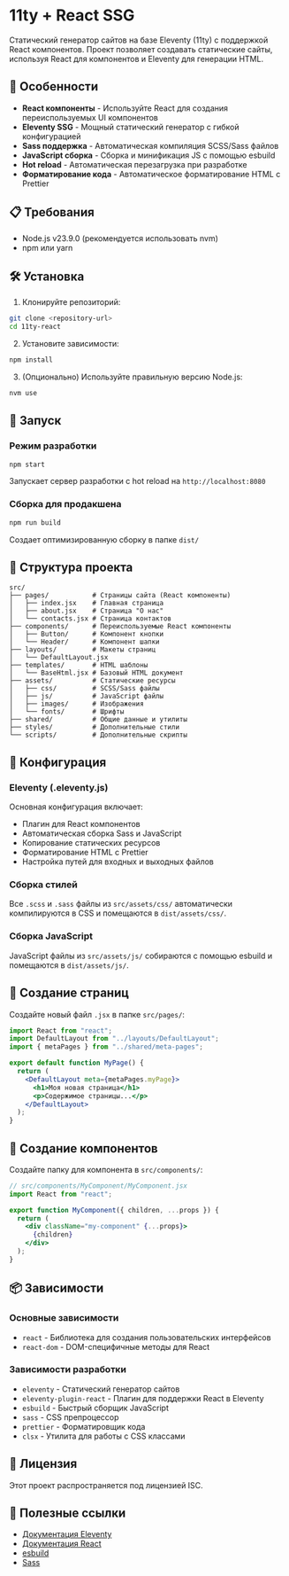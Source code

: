 # 11ty + React SSG

Статический генератор сайтов на базе Eleventy (11ty) с поддержкой React компонентов. Проект позволяет создавать статические сайты, используя React для компонентов и Eleventy для генерации HTML.

## 🚀 Особенности

- **React компоненты** - Используйте React для создания переиспользуемых UI компонентов
- **Eleventy SSG** - Мощный статический генератор с гибкой конфигурацией
- **Sass поддержка** - Автоматическая компиляция SCSS/Sass файлов
- **JavaScript сборка** - Сборка и минификация JS с помощью esbuild
- **Hot reload** - Автоматическая перезагрузка при разработке
- **Форматирование кода** - Автоматическое форматирование HTML с Prettier

## 📋 Требования

- Node.js v23.9.0 (рекомендуется использовать nvm)
- npm или yarn

## 🛠 Установка

1. Клонируйте репозиторий:
```bash
git clone <repository-url>
cd 11ty-react
```

2. Установите зависимости:
```bash
npm install
```

3. (Опционально) Используйте правильную версию Node.js:
```bash
nvm use
```

## 🚀 Запуск

### Режим разработки
```bash
npm start
```
Запускает сервер разработки с hot reload на `http://localhost:8080`

### Сборка для продакшена
```bash
npm run build
```
Создает оптимизированную сборку в папке `dist/`

## 📁 Структура проекта

```
src/
├── pages/           # Страницы сайта (React компоненты)
│   ├── index.jsx    # Главная страница
│   ├── about.jsx    # Страница "О нас"
│   └── contacts.jsx # Страница контактов
├── components/      # Переиспользуемые React компоненты
│   ├── Button/      # Компонент кнопки
│   └── Header/      # Компонент шапки
├── layouts/         # Макеты страниц
│   └── DefaultLayout.jsx
├── templates/       # HTML шаблоны
│   └── BaseHtml.jsx # Базовый HTML документ
├── assets/          # Статические ресурсы
│   ├── css/         # SCSS/Sass файлы
│   ├── js/          # JavaScript файлы
│   ├── images/      # Изображения
│   └── fonts/       # Шрифты
├── shared/          # Общие данные и утилиты
├── styles/          # Дополнительные стили
└── scripts/         # Дополнительные скрипты
```

## 🔧 Конфигурация

### Eleventy (.eleventy.js)

Основная конфигурация включает:
- Плагин для React компонентов
- Автоматическая сборка Sass и JavaScript
- Копирование статических ресурсов
- Форматирование HTML с Prettier
- Настройка путей для входных и выходных файлов

### Сборка стилей

Все `.scss` и `.sass` файлы из `src/assets/css/` автоматически компилируются в CSS и помещаются в `dist/assets/css/`.

### Сборка JavaScript

JavaScript файлы из `src/assets/js/` собираются с помощью esbuild и помещаются в `dist/assets/js/`.

## 📝 Создание страниц

Создайте новый файл `.jsx` в папке `src/pages/`:

```jsx
import React from "react";
import DefaultLayout from "../layouts/DefaultLayout";
import { metaPages } from "../shared/meta-pages";

export default function MyPage() {
  return (
    <DefaultLayout meta={metaPages.myPage}>
      <h1>Моя новая страница</h1>
      <p>Содержимое страницы...</p>
    </DefaultLayout>
  );
}
```

## 🎨 Создание компонентов

Создайте папку для компонента в `src/components/`:

```jsx
// src/components/MyComponent/MyComponent.jsx
import React from "react";

export function MyComponent({ children, ...props }) {
  return (
    <div className="my-component" {...props}>
      {children}
    </div>
  );
}
```

## 📦 Зависимости

### Основные зависимости
- `react` - Библиотека для создания пользовательских интерфейсов
- `react-dom` - DOM-специфичные методы для React

### Зависимости разработки
- `eleventy` - Статический генератор сайтов
- `eleventy-plugin-react` - Плагин для поддержки React в Eleventy
- `esbuild` - Быстрый сборщик JavaScript
- `sass` - CSS препроцессор
- `prettier` - Форматировщик кода
- `clsx` - Утилита для работы с CSS классами

## 📄 Лицензия

Этот проект распространяется под лицензией ISC.

## 🔗 Полезные ссылки

- [Документация Eleventy](https://www.11ty.dev/docs/)
- [Документация React](https://react.dev/)
- [esbuild](https://esbuild.github.io/)
- [Sass](https://sass-lang.com/)

